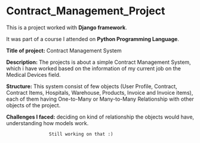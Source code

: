 # Contract_Management_Project

This is a project worked with **Django framework**.

It was part of a course I attended on **Python Programming Language**.

**Title of project:** Contract Management System

**Description:** The projects is about a simple Contract Management System, which i have
            worked based on the information of my current job on the Medical Devices field.

**Structure:** This system consist of few objects 
           (User Profile, Contract, Contract Items, Hospitals, Warehouse, Products, Invoice and 
            Invoice items), each of them having One-to-Many or Many-to-Many Relationship with other
            objects of the project.


**Challenges I faced:** deciding on kind of relationship the objects would have, understanding how models work.

                    Still working on that :)


